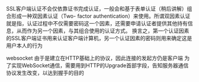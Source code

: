 SSL客户端认证不会仅依靠证书完成认证，一般会和基于表单认证（稍后讲解）组合形成一种双因素认证（Two- factor authentication）来使用。所谓双因素认证就是指，认证过程中不仅需要密码这一个因素，还需要申请认证者提供其他持有信息，从而作为另一个因素，与其组合使用的认证方式。
换言之，第一个认证因素的SSL客户端证书用来认证客户端计算机，另一个认证因素的密码则用来确定这是用户本人的行为

websocket
由于是建立在HTTP基础上的协议，因此连接的发起方仍是客户端
为了实现WebSocket通信，需要用到HTTP的Upgrade首部字段，告知服务器通信协议发生改变，以达到握手的目的